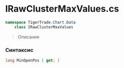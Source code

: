 
# IRawClusterMaxValues.cs
```csharp
namespace TigerTrade.Chart.Data  
    class IRawClusterMaxValues
```

> Описание

### Синтаксис
```csharp
long MinOpenPos { get; }
```
